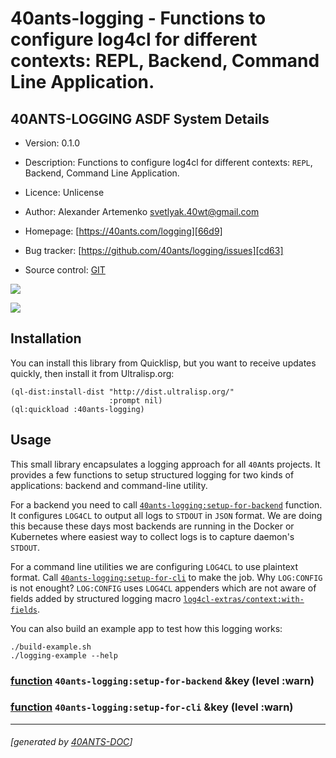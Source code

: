 <a id="x-2840ANTS-LOGGING-DOCS-2FINDEX-3A-40README-2040ANTS-DOC-2FLOCATIVES-3ASECTION-29"></a>

# 40ants-logging - Functions to configure log4cl for different contexts: REPL, Backend, Command Line Application.

<a id="40-ants-logging-asdf-system-details"></a>

## 40ANTS-LOGGING ASDF System Details

* Version: 0.1.0

* Description: Functions to configure log4cl for different contexts: `REPL`, Backend, Command Line Application.

* Licence: Unlicense

* Author: Alexander Artemenko <svetlyak.40wt@gmail.com>

* Homepage: [https://40ants.com/logging][66d9]

* Bug tracker: [https://github.com/40ants/logging/issues][cd63]

* Source control: [GIT][0aac]

[![](https://github-actions.40ants.com/40ants/logging/matrix.svg?only=ci.run-tests)][2779]

![](http://quickdocs.org/badge/40ants-logging.svg)

<a id="x-2840ANTS-LOGGING-DOCS-2FINDEX-3A-3A-40INSTALLATION-2040ANTS-DOC-2FLOCATIVES-3ASECTION-29"></a>

## Installation

You can install this library from Quicklisp, but you want to receive updates quickly, then install it from Ultralisp.org:

```
(ql-dist:install-dist "http://dist.ultralisp.org/"
                      :prompt nil)
(ql:quickload :40ants-logging)
```
<a id="x-2840ANTS-LOGGING-DOCS-2FINDEX-3A-3A-40USAGE-2040ANTS-DOC-2FLOCATIVES-3ASECTION-29"></a>

## Usage

This small library encapsulates a logging approach for all `40A`nts projects. It provides
a few functions to setup structured logging for two kinds of applications: backend and command-line utility.

For a backend you need to call [`40ants-logging:setup-for-backend`][0072] function. It configures `LOG4CL` to output all logs to `STDOUT` in `JSON` format. We are doing this because these days most backends are running in the Docker or Kubernetes where easiest way to collect logs is to capture daemon's `STDOUT`.

For a command line utilities we are configuring `LOG4CL` to use plaintext format. Call [`40ants-logging:setup-for-cli`][5fca] to make the job. Why `LOG:CONFIG` is not enought? `LOG:CONFIG` uses `LOG4CL` appenders which are not aware of fields added by structured logging macro [`log4cl-extras/context:with-fields`][b464].

You can also build an example app to test how this logging works:

```
./build-example.sh
./logging-example --help
```
<a id="x-2840ANTS-LOGGING-3ASETUP-FOR-BACKEND-20FUNCTION-29"></a>

### [function](316f) `40ants-logging:setup-for-backend` &key (level :warn)

<a id="x-2840ANTS-LOGGING-3ASETUP-FOR-CLI-20FUNCTION-29"></a>

### [function](3a5d) `40ants-logging:setup-for-cli` &key (level :warn)


[0072]: #x-2840ANTS-LOGGING-3ASETUP-FOR-BACKEND-20FUNCTION-29
[5fca]: #x-2840ANTS-LOGGING-3ASETUP-FOR-CLI-20FUNCTION-29
[b464]: https://40ants.com/log4cl-extras/#x-28LOG4CL-EXTRAS-2FCONTEXT-3AWITH-FIELDS-20-2840ANTS-DOC-2FLOCATIVES-3AMACRO-29-29
[66d9]: https://40ants.com/logging
[0aac]: https://github.com/40ants/logging
[2779]: https://github.com/40ants/logging/actions
[316f]: https://github.com/40ants/logging/blob/d96e2df1b255d69f611ade94df4b03092691de35/src/core.lisp#L13
[3a5d]: https://github.com/40ants/logging/blob/d96e2df1b255d69f611ade94df4b03092691de35/src/core.lisp#L25
[cd63]: https://github.com/40ants/logging/issues

* * *
###### [generated by [40ANTS-DOC](https://40ants.com/doc/)]
